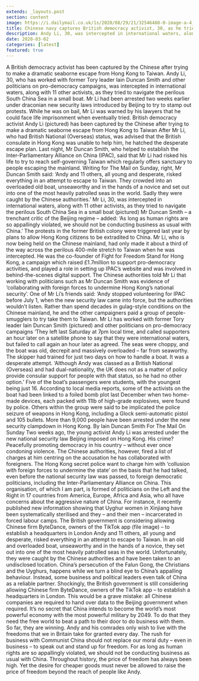 ```yaml
---
extends: _layouts.post
section: content
image: https://i.dailymail.co.uk/1s/2020/08/29/21/32546460-0-image-a-4_1598734117308.jpg 
title: Chinese navy captures British democracy activist, 30, as he tries to flee Hong Kong in a tiny boat 
description: Andy Li, 30, was intercepted in international waters, along with 11 other activists, as they tried to navigate the perilous South China Sea in a small boat. 
date: 2020-03-02 
categories: [latest] 
featured: true 
--- 
```

A British democracy activist has been captured by the Chinese after trying to make a dramatic seaborne escape from Hong Kong to Taiwan.
Andy Li, 30, who has worked with former Tory leader Iain Duncan Smith and other politicians on pro-democracy campaigns, was intercepted in international waters, along with 11 other activists, as they tried to navigate the perilous South China Sea in a small boat.
Mr Li had been arrested two weeks earlier under draconian new security laws introduced by Beijing to try to stamp out protests. While he was on bail, Mr Li was warned by his lawyers that he could face life imprisonment when eventually tried.
British democracy activist Andy Li (pictured) has been captured by the Chinese after trying to make a dramatic seaborne escape from Hong Kong to Taiwan
After Mr Li, who had British National (Overseas) status, was advised that the British consulate in Hong Kong was unable to help him, he hatched the desperate escape plan.
Last night, Mr Duncan Smith, who helped to establish the Inter-Parliamentary Alliance on China (IPAC), said that Mr Li had risked his life to try to reach self-governing Taiwan which regularly offers sanctuary to people escaping the mainland.
Writing for The Mail on Sunday, right, Mr Duncan Smith said: ‘Andy and 11 others, all young and desperate, risked everything in an attempt to escape to Taiwan. They crowded into an overloaded old boat, unseaworthy and in the hands of a novice and set out into one of the most heavily patrolled seas in the world. Sadly they were caught by the Chinese authorities.’
Mr Li, 30, was intercepted in international waters, along with 11 other activists, as they tried to navigate the perilous South China Sea in a small boat (pictured)
Mr Duncan Smith – a trenchant critic of the Beijing regime – added: ‘As long as human rights are so appallingly violated, we should not be conducting business as usual with China.’
The protests in the former British colony were triggered last year by plans to allow Hong Kong citizens to be extradited to China.
Mr Li, who is now being held on the Chinese mainland, had only made it about a third of the way across the perilous 400-mile stretch to Taiwan when he was intercepted.
He was the co-founder of Fight for Freedom Stand for Hong Kong, a campaign which raised £1.7million to support pro-democracy activities, and played a role in setting up IPAC’s website and was involved in behind-the-scenes digital support.
The Chinese authorities told Mr Li that working with politicians such as Mr Duncan Smith was evidence of ‘collaborating with foreign forces to undermine Hong Kong’s national security’.
One of Mr Li’s friends said: ‘Andy stopped volunteering for IPAC before July 1, when the new security law came into force, but the authorities wouldn’t listen. Rather than spend decades in gulag-style conditions on the Chinese mainland, he and the other campaigners paid a group of people-smugglers to try take them to Taiwan.
Mr Li has worked with former Tory leader Iain Duncan Smith (pictured) and other politicians on pro-democracy campaigns
‘They left last Saturday at 7pm local time, and called supporters an hour later on a satellite phone to say that they were international waters, but failed to call again an hour later as agreed. The seas were choppy, and the boat was old, decrepit and massively overloaded – far from seaworthy. The skipper had trained for just two days on how to handle a boat. It was a desperate attempt.
‘Although Andy was classed as a British National (Overseas) and had dual-nationality, the UK does not as a matter of policy provide consular support for people with that status, so he had no other option.’
Five of the boat’s passengers were students, with the youngest being just 16.
According to local media reports, some of the activists on the boat had been linked to a foiled bomb plot last December when two home-made devices, each packed with 11lb of high-grade explosives, were found by police.
Others within the group were said to be implicated the police seizure of weapons in Hong Kong, including a Glock semi-automatic pistol and 105 bullets.
More than 9,000 people have been arrested under the new security clampdown in Hong Kong.
By Iain Duncan Smith For The Mail On Sunday
Two weeks ago, the young activist Andy Li was arrested under the new national security law Beijing imposed on Hong Kong. His crime? Peacefully promoting democracy in his country – without ever once condoning violence.
The Chinese authorities, however, fired a list of charges at him centring on the accusation he has collaborated with foreigners. The Hong Kong secret police want to charge him with ‘collusion with foreign forces to undermine the state’ on the basis that he had talked, even before the national security law was passed, to foreign democratic politicians, including the Inter-Parliamentary Alliance on China.
This organisation, of which I am part, is formed of politicians on the Left and the Right in 17 countries from America, Europe, Africa and Asia, who all have concerns about the aggressive nature of China. For instance, it recently published new information showing that Uyghur women in Xinjiang have been systematically sterilised and they – and their men – incarcerated in forced labour camps.
The British government is considering allowing Chinese firm ByteDance, owners of the TikTok app (file image) – to establish a headquarters in London
Andy and 11 others, all young and desperate, risked everything in an attempt to escape to Taiwan. In an old and overloaded boat, unseaworthy and in the hands of a novice, they set out into one of the most heavily patrolled seas in the world. Unfortunately, they were caught by the Chinese authorities and have been taken to an undisclosed location.
China’s persecution of the Falun Gong, the Christians and the Uyghurs, happens while we turn a blind eye to China’s appalling behaviour. Instead, some business and political leaders even talk of China as a reliable partner.
Shockingly, the British government is still considering allowing Chinese firm ByteDance, owners of the TikTok app – to establish a headquarters in London. This would be a grave mistake: all Chinese companies are required to hand over data to the Beijing government when required.
It’s no secret that China intends to become the world’s most powerful economy with the most powerful military by 2049. To do that they need the free world to beat a path to their door to do business with them. So far, they are winning.
Andy and his comrades only wish to live with the freedoms that we in Britain take for granted every day.
The rush for business with Communist China should not replace our moral duty – even in business – to speak out and stand up for freedom. For as long as human rights are so appallingly violated, we should not be conducting business as usual with China.
Throughout history, the price of freedom has always been high.
Yet the desire for cheaper goods must never be allowed to raise the price of freedom beyond the reach of people like Andy.
